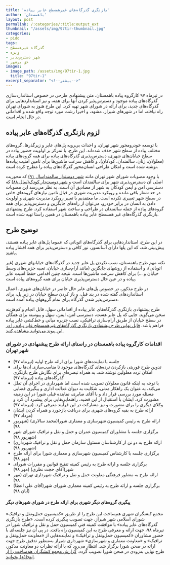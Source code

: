 ```yaml
---
title: 'بازنگری گذرگاه‌های غیرهمسطح عابر پیاده'
author: 'باهمستان'
layout: post
permalink: /:categories/:title:output_ext
thumbnail: "/assets/img/97tir-thumbnail.jpg"
categories:
- pido
tags:
- گذرگاه غیرهمسطح
- ویژه
- شهر دسترس‌پذیر
- حق برشهر
images:
- image_path: /assets/img/97tir-1.jpg
  title: "97tir-1"
excerpt_separator: "<!--بیشتر-->"
---
```

در تیرماه ۹۷ کارگروه پیاده باهمستان، متن پیشنهادی طرحی در خصوص استانداردسازی گذرگاه‌های پیاده موجود و دسترس‌پذیر کردن آنها برای همه، و نیز استانداردهایی برای گذرگاه‌های جدید، برای ارائه در شورای شهر تهیه کرد. این طرح هنوز به شورای تهران راه نیافته، اما در شهرهای شیراز، مشهد، و اخیرا رشت مورد توجه واقع شده و اقداماتی در حال انجام است.
<!--بیشتر-->
## لزوم بازنگری گذرگاه‌های عابر پیاده
با توسعه خودرومحور شهر تهران، و احداث بی‌رویه پل‌های عابر و زیرگذرها، گروه‌های مختلف پیاده از سطح شهر حذف شده‌اند. این طرح، با تمرکز بر اولویت حضور پیاده در سطح خیابان‌های شهری، دسترس‌پذیری گذرگاه‌های پیاده برای همه گروه‌های پیاده (معلولان، زنان، سالمندان، کودکان)، و کاهش سرعت ماشین‌ها برای تامین امنیت پیاده‌ها نوشته شده است و امکان طراحی انسان‌محور گذرگاه‌های پیاده را مطرح کرده است.

با وجود مصوبات شورای شهر تهران مانند [شهر دوستدار سالمند(سال ۹۱)](http://laws.tehran.ir/Law/ImageText/1878) که محوریت اصلی آن دسترس‌پذیری شهر برای سالمندان است و [شهر دوست‌دار کودک(سال ۸۸)](http://laws.tehran.ir/law/imagetext/1455) که دسترسی امن و ایمن کودکان به شهر از مصادیق آن است، به نظر می‌رسد این مصوبات در حد شعار باقی مانده و رویکرد مدیریت شهری در قبال تامین نیاز‌های گروه‌های خاص در سطح شهر تغییری نکرده است. ما معتقدیم با تغییر رویکرد مدیریت شهری و اولویت دادن به انسان در برابر خودرو، می‌توان از راه‌های جایگزین و دسترس‌پذیر برای همه گروه‌های پیاده از جمله سالمندان در طراحی و ساخت شهر استفاده کرد. طرح پیشنهادی بازنگری گذرگاه‌های غیر همسطح عابر پیاده باهمستان در همین راستا تهیه شده است.

## توضیح طرح
در این طرح، استانداردهایی برای گذرگاه‌های اتوبانی که عموما پل‌های عابر پیاده هستند، پیش‌بینی شد، که این پلها دارای آسانسور، نور کافی و دسترس‌پذیر برای همه اقشار پیاده باشند.

نکته مهم طرح باهمستان، نصب نکردن پل عابر جدید در گذرگاه‌های خیابانهای شهری (غیر اتوبانی)، و استفاده از روشهای جایگزین (مانند آرام‌سازی خیابان، تعبیه جزیره‌های وسط خیابان و ...) برای کاهش سرعت ماشین‌ها است. نتیجه چنین اقدامی حفظ امنیت عابر پیاده و در عین حال دسترس‌پذیری خیابان برای همه گروه‌های پیاده است.

در طرح مذکور، در خصوص پل‌های عابر حال حاضر در خیابان‌های شهری، اعمال استانداردهای گفته شده در بند قبل، و باز کردن سطح خیابان در زیر پل، برای دسترس‌پذیر شدن گذرگاه برای تمام گروههای پیاده آمده است.

طرح پیشنهادی بازنگری گذرگاه‌های عابر پیاده از اقداماتی سهل، قابل انجام و کم‌هزینه سخن می‌گوید. جایی که پل عابر هست، دسترسی امن، ایمن، سهل و پیوسته برای همگان در سطح خیابان از طریق آرام‌سازی ترافیکی، نصب جزیره میانی و خط‌کشی عابر پیاده فراهم باشد. [فایل نهایی طرح پیشنهادی بازنگری گذرگاه‌های غیرهمسطح عابر پیاده را در این پیوند می‌توانید مشاهده کنید](/assets/pdf/pedway-act980819.pdf).
### اقدامات کارگروه پیاده باهمستان در راستای ارائه طرح پیشنهادی در شورای شهر تهران
* جلسه با نماینده‌های شورا برای ارائه طرح اولیه (تیرماه ۹۷)
* تدوین طرح فوریتی بازکردن نرده‌های گذرگاه‌های موجود تا مناسب‌سازی آن‌ها برای امکان تردد معلولین نوشته شد، به همراه  تبصره‌ای برای نگارش طرح بازنگری گذرگاه‌های پیاده (تیرماه ۹۷)
* با توجه به اینکه قانون معلولان تصویب شده است اما شهرداری در اجرای آن تعلل می‌کند، به عنوان یک راهکار مدنی، شکایت به دیوان عدالت اداری و پیگیری قضایی مسئله مورد بررسی قرار داد و با آقای صابری، نماینده قبلی شورا در این زمینه مشورت کرد. ایشان با استقبال از این قضیه، راهنمایی‌هایی برای پیشبرد آن کرد و وکلای دیگری را برای مشورت و نیز مشارکت در این فرآیند معرفی کرد. (تیرماه ۹۷)
* ارائه طرح به بقیه گروه‌های شهری برای دریافت بازخورد و همراه کردن ایشان (مرداد ۹۷)
* ارائه طرح به رئیس کمیسیون شهرسازی و معماری شورا(محمد سالاری) (شهریور ۹۸)
* برگزاری جلسه با مشاوران کمیسیون عمران و حمل و نقل و ترافیک شورای شهر (شهریور ۹۸)
* ارائه طرح به دو تن از کارشناسان مسئول سازمان حمل و نقل و ترافیک شهرداری) (شهریور ۹۸)
* برگزاری جلسه با کارشناس کمیسیون شهرسازی و معماری شورا برای ارائه طرح (مهر ۹۸)
* برگزاری جلسه و ارائه طرح به رئیس کمیته تنقیح قوانین و مقررات شورای شهر(آقای حجت نظری) (مهر ۹۸)
* ارائه طرح به مشاور فرهنگی معاونت حمل و نقل و ترافیک شهرداری تهران (مهر ۹۸)
* برگزاری جلسه و ارائه طرح به رئیس کمیته معماری شورای شهر(آقای علی اعطا) (آبان ۹۸)

#### پیگیری گروه‌های دیگر شهری برای ارائه طرح در شورای شهرهای دیگر
مجمع کنشگران شهری هم‌ساخت این طرح را از طریق «کمیسیون حمل‌ونقل و ترافیک» شورای اسلامی شهر شیراز،‌ جهت تصویب پیگیری کرده است. «طرح بازنگری گذرگاه‌های عابر پیاده» با موافقت کمیته فنیِ کمیسیون حمل و نقل و ترافیک شورا در تیرماه ۹۸، جهت ارائه و معرفی طرح به این کمیسیون راه یافت. در پی آن نیز جلسه‌ای با حضور مشاوران «کمیسیون حمل‌ونقل و ترافیک» و نماینده‌هایی از «معاونت حمل‌ونقل و ترافیک» و «معاونت معماری و شهرسازی» شهرداری شیراز به‌منظور تدقیق طرح جهت ارائه در صحن شورا برگزار شد. انتظار می‌رود که با ارائه نظرات دو معاونت مذکور، طرح نهایی به‌زودی در صحن شورا تصویب گردد. [گزارش مجمع کنشگران هم‌ساخت را از اینجا(+) بخوانید](https://t.me/HamSaakht/32).